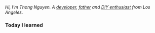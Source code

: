 *Hi, I'm Thong Nguyen. A [developer](https://github.com/ikumen), [father](/static/images/kids.jpg) and [DIY enthusiast](/til/diy/) from Los Angeles.*

### Today I learned


<!-- Generated content -->
<!-- @@content@@ -->
<!-- Generated content end -->

<!--
TODO
* erasure coding
* traversal
* ascii
* mini neural network
* minesweep
* tries
* search
* kmp
* blockchain
* matrix
-->


